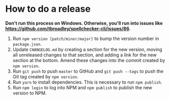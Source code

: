 # How to do a release

**Don't run this process on Windows. Otherwise, you'll run into issues like https://github.com/tbroadley/spellchecker-cli/issues/86.**

1. Run `npm version [patch/minor/major]` to bump the version number in `package.json`.
2. Update `CHANGELOG.md` by creating a section for the new version, moving all unreleased changes to that section, and adding a link for the new section at the bottom. Amend these changes into the commit created by `npm version`.
3. Run `git push` to push `master` to GitHub and `git push --tags` to push the Git tag created by `npm version`.
4. Run `yarn` to install dependencies. This is necessary to run `npm publish`.
5. Run `npm login` to log into NPM and `npm publish` to publish the new version to NPM.
